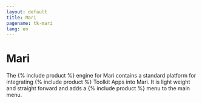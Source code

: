 ```yaml
---
layout: default
title: Mari
pagename: tk-mari
lang: en
---
```


# Mari

The {% include product %} engine for Mari contains a standard platform for integrating {% include product %} Toolkit Apps into Mari. It is light weight and straight forward and adds a {% include product %} menu to the main menu.
